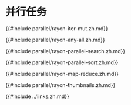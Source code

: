 
# 并行任务

{{#include parallel/rayon-iter-mut.zh.md}}

{{#include parallel/rayon-any-all.zh.md}}

{{#include parallel/rayon-parallel-search.zh.md}}

{{#include parallel/rayon-parallel-sort.zh.md}}

{{#include parallel/rayon-map-reduce.zh.md}}

{{#include parallel/rayon-thumbnails.zh.md}}

{{#include ../links.zh.md}}
